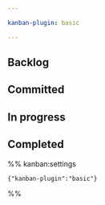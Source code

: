 ```yaml
---

kanban-plugin: basic

---
```


## Backlog



## Committed



## In progress



## Completed





%% kanban:settings
```
{"kanban-plugin":"basic"}
```
%%